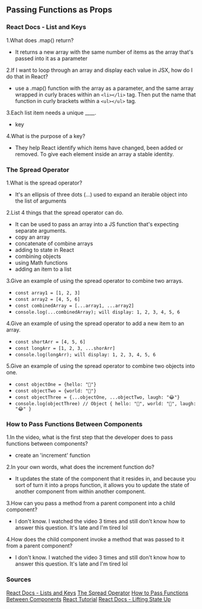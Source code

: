 ## Passing Functions as Props

### React Docs - List and Keys

1.What does .map() return?  
- It returns a new array with the same number of items as the array that's passed into it as a parameter  

2.If I want to loop through an array and display each value in JSX, how do I do that in React?  
- use a .map() function with the array as a parameter, and the same array wrapped in curly braces within an `<li></li>` tag. Then put the name that function in curly brackets within a `<ul></ul>` tag.  

3.Each list item needs a unique ____.  
- key  

4.What is the purpose of a key?  
- They help React identify which items have changed, been added or removed. To give each element inside an array a stable identity.  


### The Spread Operator

1.What is the spread operator?  
- It's an ellipsis of three dots (...) used to expand an iterable object into the list of arguments  

2.List 4 things that the spread operator can do.  
- It can be used to pass an array into a JS function that's expecting separate arguments.  
- copy an array  
- concatenate of combine arrays  
- adding to state in React  
- combining objects  
- using Math functions  
- adding an item to a list  

3.Give an example of using the spread operator to combine two arrays.  
- `const array1 = [1, 2, 3]`
- `const array2 = [4, 5, 6]`
- `const combinedArray = [...array1, ...array2]`
- `console.log(...combinedArray); will display: 1, 2, 3, 4, 5, 6`  

4.Give an example of using the spread operator to add a new item to an array.    

- `const shortArr = [4, 5, 6]`
- `const longArr = [1, 2, 3, ...shorArr]`
- `console.log(longArr); will display: 1, 2, 3, 4, 5, 6`    

5.Give an example of using the spread operator to combine two objects into one.  
- `const objectOne = {hello: "🤪"}`
- `const objectTwo = {world: "🐻"}`
- `const objectThree = {...objectOne, ...objectTwo, laugh: "😂"}`
- `console.log(objectThree) // Object { hello: "🤪", world: "🐻", laugh: "😂" }`

### How to Pass Functions Between Components

1.In the video, what is the first step that the developer does to pass functions between components?  
- create an 'increment' function  

2.In your own words, what does the increment function do?  
- It updates the state of the component that it resides in, and because you sort of turn it into a props function, it allows you to update the state of another component from within another component.

3.How can you pass a method from a parent component into a child component?  
- I don't know. I watched the video 3 times and still don't know how to answer this question. It's late and I'm tired lol  

4.How does the child component invoke a method that was passed to it from a parent component?  
- I don't know. I watched the video 3 times and still don't know how to answer this question. It's late and I'm tired lol   


### Sources
[React Docs - Lists and Keys](https://reactjs.org/docs/lists-and-keys.html)
[The Spread Operator](https://medium.com/coding-at-dawn/how-to-use-the-spread-operator-in-javascript-b9e4a8b06fab)
[How to Pass Functions Between Components](https://www.youtube.com/watch?v=c05OL7XbwXU)
[React Tutorial](https://reactjs.org/tutorial/tutorial.html)
[React Docs - Lifting State Up](https://reactjs.org/docs/lifting-state-up.html)